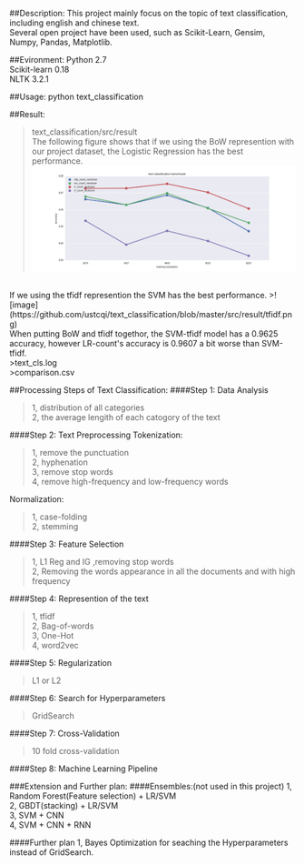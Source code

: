 ##Description:
This project mainly focus on the topic of text classification, including english and chinese text.<br />
Several open project have been used, such as Scikit-Learn, Gensim, Numpy, Pandas, Matplotlib. <br />

##Evironment:
Python 2.7 <br />
Scikit-learn 0.18 <br />
NLTK 3.2.1<br />

##Usage:
python text_classification 

##Result:
>text_classification/src/result <br />
The following figure shows that if we using the BoW represention with our project dataset, the Logistic Regression has the best performance.
>![image](https://github.com/ustcqi/text_classification/blob/master/src/result/count.png) <br />

<br />
If we using the tfidf represention the SVM has the best performance.
>![image](https://github.com/ustcqi/text_classification/blob/master/src/result/tfidf.png) <br />
When putting BoW and tfidf togethor, the SVM-tfidf model has a 0.9625 accuracy, however LR-count's accuracy is 0.9607 a bit worse than SVM-tfidf. <br />
>text_cls.log <br />
>comparison.csv <br />

##Processing Steps of Text Classification:
####Step 1: Data Analysis
>1, distribution of all categories <br/>
>2, the average lengith of each catogory of the text<br />

####Step 2: Text Preprocessing
Tokenization:
>1, remove the punctuation <br />
>2, hyphenation <br/>
>3, remove stop words <br/>
>4, remove high-frequency and low-frequency words <br />

Normalization:
>1, case-folding <br />
>2, stemming <br />

####Step 3: Feature Selection
>1, L1 Reg and IG ,removing stop words <br />
>2, Removing the words appearance in all the documents and with high frequency <br />

####Step 4: Represention of the text
>1, tfidf <br />
>2, Bag-of-words <br />
>3, One-Hot <br />
>4, word2vec <br />

####Step 5: Regularization
>L1 or L2 <br />

####Step 6: Search for Hyperparameters
>GridSearch <br />

####Step 7: Cross-Validation
>10 fold cross-validation <br />

####Step 8: Machine Learning Pipeline

###Extension and Further plan:
####Ensembles:(not used in this project)
1, Random Forest(Feature selection) + LR/SVM <br />
2, GBDT(stacking) + LR/SVM <br />
3, SVM + CNN  <br />
4, SVM + CNN + RNN <br />

####Further plan 
1, Bayes Optimization for seaching the Hyperparameters instead of GridSearch.

